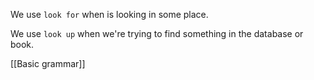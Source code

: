 We use `look for` when is looking in some place.

We use `look up` when we're trying to find something in the database or book.

[[Basic grammar]]
